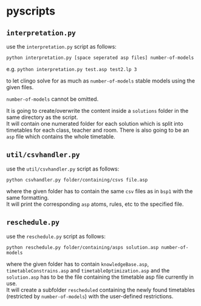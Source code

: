 # pyscripts

## `interpretation.py`

use the `interpretation.py` script as follows:

`python interpretation.py [space seperated asp files] number-of-models`

e.g. `python interpretation.py test.asp test2.lp 3`

to let clingo solve for as much as `number-of-models` stable models using the given files.

`number-of-models` cannot be omitted.

It is going to create/overwrite the content inside a `solutions` folder in the same directory as the script.  
It will contain one numerated folder for each solution which is split into timetables for each class, teacher and room.
There is also going to be an `asp` file which contains the whole timetable.

## `util/csvhandler.py`

use the `util/csvhandler.py` script as follows:

`python csvhandler.py folder/containing/csvs file.asp`

where the given folder has to contain the same `csv` files as in `bsp1` with the same formatting.  
It will print the corresponding `asp` atoms, rules, etc to the specified file.

## `reschedule.py`

use the `reschedule.py` script as follows:

`python reschedule.py folder/containing/asps solution.asp number-of-models`

where the given folder has to contain `knowledgeBase.asp`, `timetableConstrains.asp` and `timetableOptimization.asp` and
the `solution.asp` has to be the file containing the timetable asp file currently in use.  
It will create a subfolder `rescheduled` containing the newly found timetables (restricted by `number-of-models`) 
with the user-defined restrictions.

